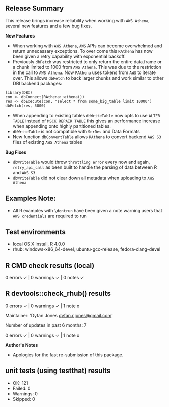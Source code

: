## Release Summary
This release brings increase reliability when working with `AWS Athena`, several new features and a few bug fixes.

**New Features**
* When working with `AWS Athena`, `AWS` APIs can become overwhelmed and return unnecassary exceptions. To over come this `RAthena` has now been given a retry capability with exponential backoff.
* Previously `dbFetch` was restricted to only return the entire data.frame or a chunk limited to 1000 from `AWS Athena`. This was due to the restriction in the call to `AWS Athena`. Now `RAthena` uses tokens from `AWS` to iterate over. This allows `dbFetch` to back larger chunks and work similar to other DBI backend packages:

```
library(DBI)
con <- dbConnect(RAthena::athena())
res <- dbExecute(con, "select * from some_big_table limit 10000")
dbFetch(res, 5000)
```

* When appending to existing tables `dbWriteTable` now opts to use `ALTER TABLE` instead of `MSCK REPAIR TABLE` this gives an performance increase when appending onto highly partitioned tables.
* `dbWriteTable` is not compatible with `SerDes` and Data Formats
* New function `dbConvertTable` allows `RAthena` to convert backend `AWS S3` files of existing `AWS Athena` tables

**Bug Fixes**
* `dbWriteTable` would throw `throttling error` every now and again, `retry_api_call` as been built to handle the parsing of data between R and `AWS S3`.
* `dbWriteTable` did not clear down all metadata when uploading to `AWS Athena`

## Examples Note:
* All R examples with `\dontrun` have been given a note warning users that `AWS credentials` are required to run

## Test environments
* local OS X install, R 4.0.0
* rhub: windows-x86_64-devel, ubuntu-gcc-release, fedora-clang-devel

## R CMD check results (local)
0 errors ✓ | 0 warnings ✓ | 0 notes ✓

## R devtools::check_rhub() results
0 errors ✓ | 0 warnings ✓ | 1 note x

Maintainer: 'Dyfan Jones <dyfan.r.jones@gmail.com>'

Number of updates in past 6 months: 7

0 errors ✓ | 0 warnings ✓ | 1 note x

**Author's Notes**
* Apologies for the fast re-submission of this package. 

## unit tests (using testthat) results
* OK:       121
* Failed:   0
* Warnings: 0
* Skipped:  0